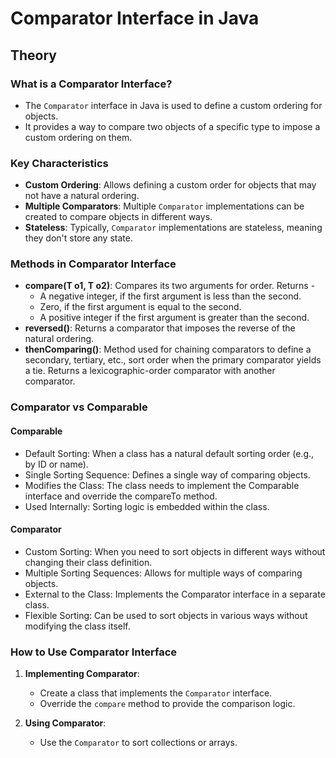 # Comparator Interface in Java

## Theory

### What is a Comparator Interface?

- The `Comparator` interface in Java is used to define a custom ordering for objects.
- It provides a way to compare two objects of a specific type to impose a custom ordering on them.

### Key Characteristics

- **Custom Ordering**: Allows defining a custom order for objects that may not have a natural ordering.
- **Multiple Comparators**: Multiple `Comparator` implementations can be created to compare objects in different ways.
- **Stateless**: Typically, `Comparator` implementations are stateless, meaning they don't store any state.

### Methods in Comparator Interface

- **compare(T o1, T o2)**: Compares its two arguments for order. Returns -
  - A negative integer, if the first argument is less than the second.
  - Zero, if the first argument is equal to the second.
  - A positive integer if the first argument is greater than the second.
- **reversed()**: Returns a comparator that imposes the reverse of the natural ordering.
- **thenComparing()**: Method used for chaining comparators to define a secondary, tertiary, etc., sort order when the primary comparator yields a tie. Returns a lexicographic-order comparator with another comparator.

### Comparator vs Comparable

#### Comparable

- Default Sorting: When a class has a natural default sorting order (e.g., by ID or name).
- Single Sorting Sequence: Defines a single way of comparing objects.
- Modifies the Class: The class needs to implement the Comparable interface and override the compareTo method.
- Used Internally: Sorting logic is embedded within the class.

#### Comparator

- Custom Sorting: When you need to sort objects in different ways without changing their class definition.
- Multiple Sorting Sequences: Allows for multiple ways of comparing objects.
- External to the Class: Implements the Comparator interface in a separate class.
- Flexible Sorting: Can be used to sort objects in various ways without modifying the class itself.

### How to Use Comparator Interface

1. **Implementing Comparator**:

   - Create a class that implements the `Comparator` interface.
   - Override the `compare` method to provide the comparison logic.

2. **Using Comparator**:
   - Use the `Comparator` to sort collections or arrays.
